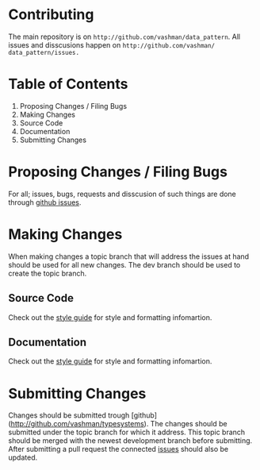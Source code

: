 Contributing
==========================================================================
The main repository is on `http://github.com/vashman/data_pattern`.
All issues and disscusions happen on `http://github.com/vashman/
data_pattern/issues.`

Table of Contents
==========================================================================
1. Proposing Changes / Filing Bugs
2. Making Changes
  1. Source Code
  2. Documentation
3. Submitting Changes

Proposing Changes / Filing Bugs
==========================================================================
For all; issues, bugs, requests and disscusion of such things are done
through [github issues][issues].

Making Changes
==========================================================================
When making changes a topic branch that will address the issues at hand
should be used for all new changes. The dev branch should be used to
create the topic branch.

Source Code
--------------------------------------------------------------------------
Check out the [style guide][src.style] for style and formatting
infomartion.

Documentation
--------------------------------------------------------------------------
Check out the [style guide][doc.style] for style and formatting
infomartion.

Submitting Changes
==========================================================================
Changes should be submitted trough [github]
(http://github.com/vashman/typesystems). The changes should be submitted
under the topic branch for which it address. This topic branch should be
merged with the newest development branch before submitting. 
After submitting a pull request the connected [issues][issues] should also
be updated.

[issues]: http://www.github.com/vashman/data_pattern/issues
[src.style]: http://vashman.github.io/docs/style/
[doc.style]: http://www.github.com/404
